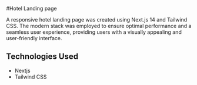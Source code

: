#Hotel Landing page

A responsive hotel landing page was created using Next.js 14 and Tailwind CSS. The modern stack was employed to ensure optimal performance and a seamless user experience, providing users with a visually appealing and user-friendly interface.

## Technologies Used

- Nextjs
- Tailwind CSS
